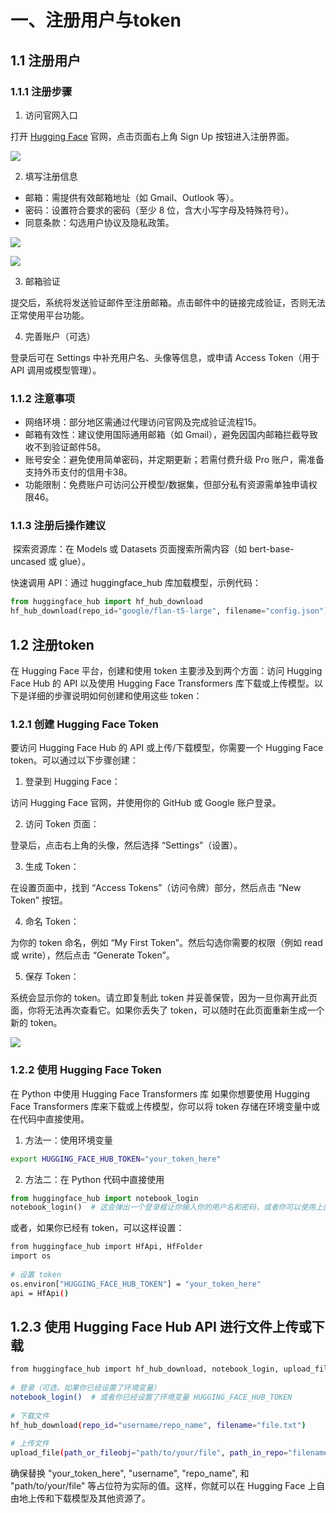 # 一、注册用户与token

## 1.1 注册用户

### 1.1.1 注册步骤‌

1. ‌访问官网入口‌

打开 [Hugging Face](https://huggingface.co/) 官网，点击页面右上角 ‌Sign Up‌ 按钮进入注册界面。

![](/model/network/huggingface/001.png)

2. 填写注册信息‌

- ‌邮箱‌：需提供有效邮箱地址（如 Gmail、Outlook 等）。
- ‌密码‌：设置符合要求的密码（至少 8 位，含大小写字母及特殊符号）。
- ‌同意条款‌：勾选用户协议及隐私政策。

![](/model/network/huggingface/002.png)

![](/model/network/huggingface/003.png)


3. ‌邮箱验证‌

提交后，系统将发送验证邮件至注册邮箱。点击邮件中的链接完成验证，否则无法正常使用平台功能。

4. 完善账户（可选）‌

登录后可在 ‌Settings‌ 中补充用户名、头像等信息，或申请 ‌Access Token‌（用于 API 调用或模型管理）。




### 1.1.2 注意事项‌

- ‌网络环境‌：部分地区需通过代理访问官网及完成验证流程15。
- ‌邮箱有效性‌：建议使用国际通用邮箱（如 Gmail），避免因国内邮箱拦截导致收不到验证邮件58。
- ‌账号安全‌：避免使用简单密码，并定期更新；若需付费升级 ‌Pro 账户‌，需准备支持外币支付的信用卡38。
- ‌功能限制‌：免费账户可访问公开模型/数据集，但部分私有资源需单独申请权限46。


### 1.1.3 注册后操作建议‌
‌
探索资源库‌：在 Models 或 Datasets 页面搜索所需内容（如 bert-base-uncased 或 glue）。

‌快速调用 API‌：通过 huggingface_hub 库加载模型，示例代码：

```py
from huggingface_hub import hf_hub_download
hf_hub_download(repo_id="google/flan-t5-large", filename="config.json")  
```

## 1.2 注册token

在 Hugging Face 平台，创建和使用 token 主要涉及到两个方面：访问 Hugging Face Hub 的 API 以及使用 Hugging Face Transformers 库下载或上传模型。以下是详细的步骤说明如何创建和使用这些 token：

### 1.2.1 创建 Hugging Face Token
要访问 Hugging Face Hub 的 API 或上传/下载模型，你需要一个 Hugging Face token。可以通过以下步骤创建：

1. 登录到 Hugging Face：

访问 Hugging Face 官网，并使用你的 GitHub 或 Google 账户登录。

2. 访问 Token 页面：

登录后，点击右上角的头像，然后选择 “Settings”（设置）。

3. 生成 Token：

在设置页面中，找到 “Access Tokens”（访问令牌）部分，然后点击 “New Token” 按钮。

4. 命名 Token：

为你的 token 命名，例如 “My First Token”。然后勾选你需要的权限（例如 read 或 write），然后点击 “Generate Token”。

5. 保存 Token：

系统会显示你的 token。请立即复制此 token 并妥善保管，因为一旦你离开此页面，你将无法再次查看它。如果你丢失了 token，可以随时在此页面重新生成一个新的 token。

![](/model/network/huggingface/004.png)


### 1.2.2 使用 Hugging Face Token
在 Python 中使用 Hugging Face Transformers 库
如果你想要使用 Hugging Face Transformers 库来下载或上传模型，你可以将 token 存储在环境变量中或在代码中直接使用。

1. 方法一：使用环境变量

```sh
export HUGGING_FACE_HUB_TOKEN="your_token_here"
```

2. 方法二：在 Python 代码中直接使用

```py
from huggingface_hub import notebook_login
notebook_login()  # 这会弹出一个登录框让你输入你的用户名和密码，或者你可以使用上面的环境变量方法。
```
或者，如果你已经有 token，可以这样设置：

```sh
from huggingface_hub import HfApi, HfFolder
import os
 
# 设置 token
os.environ["HUGGING_FACE_HUB_TOKEN"] = "your_token_here"
api = HfApi()
```

## 1.2.3 使用 Hugging Face Hub API 进行文件上传或下载

```sh
from huggingface_hub import hf_hub_download, notebook_login, upload_file
 
# 登录（可选，如果你已经设置了环境变量）
notebook_login()  # 或者你已经设置了环境变量 HUGGING_FACE_HUB_TOKEN
 
# 下载文件
hf_hub_download(repo_id="username/repo_name", filename="file.txt")
 
# 上传文件
upload_file(path_or_fileobj="path/to/your/file", path_in_repo="filename.txt", repo_type="dataset", repo_id="username/repo_name")
```

确保替换 "your_token_here", "username", "repo_name", 和 "path/to/your/file" 等占位符为实际的值。这样，你就可以在 Hugging Face 上自由地上传和下载模型及其他资源了。

